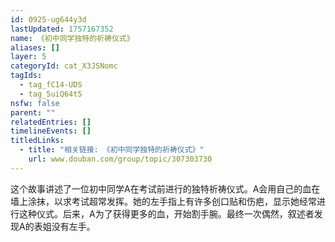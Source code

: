 ```yaml
---
id: 0925-ug644y3d
lastUpdated: 1757167352
name: 《初中同学独特的祈祷仪式》
aliases: []
layer: 5
categoryId: cat_X3JSNomc
tagIds:
  - tag_fC14-UDS
  - tag_5uiQ64t5
nsfw: false
parent: ""
relatedEntries: []
timelineEvents: []
titledLinks:
  - title: "相关链接: 《初中同学独特的祈祷仪式》"
    url: www.douban.com/group/topic/307303730
---
```


这个故事讲述了一位初中同学A在考试前进行的独特祈祷仪式。A会用自己的血在墙上涂抹，以求考试超常发挥。她的左手指上有许多创口贴和伤疤，显示她经常进行这种仪式。后来，A为了获得更多的血，开始割手腕。最终一次偶然，叙述者发现A的表姐没有左手。
